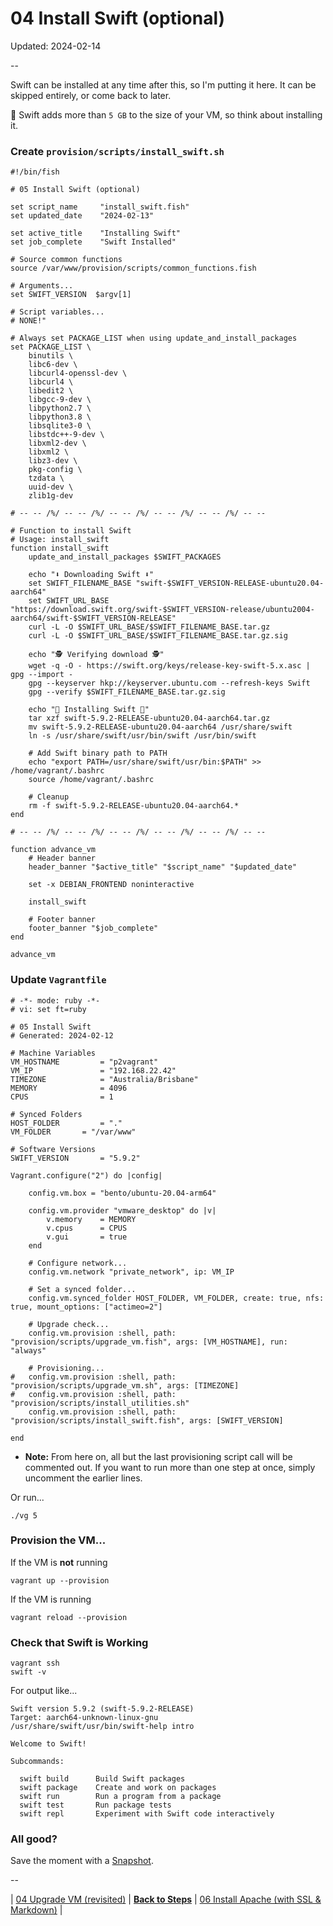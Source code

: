 # 04 Install Swift (optional)

Updated: 2024-02-14

--

Swift can be installed at any time after this, so I'm putting it here. It can be skipped entirely, or come back to later.

🚨 Swift adds more than `5 GB` to the size of your VM, so think about installing it.

### Create `provision/scripts/install_swift.sh`

```
#!/bin/fish

# 05 Install Swift (optional)

set script_name     "install_swift.fish"
set updated_date    "2024-02-13"

set active_title    "Installing Swift"
set job_complete    "Swift Installed"

# Source common functions
source /var/www/provision/scripts/common_functions.fish

# Arguments...
set SWIFT_VERSION  $argv[1]

# Script variables...
# NONE!"

# Always set PACKAGE_LIST when using update_and_install_packages
set PACKAGE_LIST \
	binutils \
	libc6-dev \
	libcurl4-openssl-dev \
	libcurl4 \
	libedit2 \
	libgcc-9-dev \
	libpython2.7 \
	libpython3.8 \
	libsqlite3-0 \
	libstdc++-9-dev \
	libxml2-dev \
	libxml2 \
	libz3-dev \
	pkg-config \
	tzdata \
	uuid-dev \
	zlib1g-dev

# -- -- /%/ -- -- /%/ -- -- /%/ -- -- /%/ -- -- /%/ -- --

# Function to install Swift
# Usage: install_swift
function install_swift
	update_and_install_packages $SWIFT_PACKAGES

	echo "⬇️ Downloading Swift ⬇️"
	set SWIFT_FILENAME_BASE "swift-$SWIFT_VERSION-RELEASE-ubuntu20.04-aarch64"
	set SWIFT_URL_BASE "https://download.swift.org/swift-$SWIFT_VERSION-release/ubuntu2004-aarch64/swift-$SWIFT_VERSION-RELEASE"
	curl -L -O $SWIFT_URL_BASE/$SWIFT_FILENAME_BASE.tar.gz
	curl -L -O $SWIFT_URL_BASE/$SWIFT_FILENAME_BASE.tar.gz.sig

	echo "🕵️ Verifying download 🕵️"
	wget -q -O - https://swift.org/keys/release-key-swift-5.x.asc | gpg --import -
	gpg --keyserver hkp://keyserver.ubuntu.com --refresh-keys Swift
	gpg --verify $SWIFT_FILENAME_BASE.tar.gz.sig

	echo "🔄 Installing Swift 🔄"
	tar xzf swift-5.9.2-RELEASE-ubuntu20.04-aarch64.tar.gz
	mv swift-5.9.2-RELEASE-ubuntu20.04-aarch64 /usr/share/swift
	ln -s /usr/share/swift/usr/bin/swift /usr/bin/swift

	# Add Swift binary path to PATH
	echo "export PATH=/usr/share/swift/usr/bin:$PATH" >> /home/vagrant/.bashrc
	source /home/vagrant/.bashrc

	# Cleanup
	rm -f swift-5.9.2-RELEASE-ubuntu20.04-aarch64.*
end

# -- -- /%/ -- -- /%/ -- -- /%/ -- -- /%/ -- -- /%/ -- --

function advance_vm
	# Header banner
	header_banner "$active_title" "$script_name" "$updated_date"

	set -x DEBIAN_FRONTEND noninteractive

	install_swift

	# Footer banner
	footer_banner "$job_complete"
end

advance_vm
```

### Update `Vagrantfile`

```
# -*- mode: ruby -*-
# vi: set ft=ruby

# 05 Install Swift
# Generated: 2024-02-12

# Machine Variables
VM_HOSTNAME         = "p2vagrant"
VM_IP               = "192.168.22.42"
TIMEZONE            = "Australia/Brisbane"
MEMORY              = 4096
CPUS                = 1

# Synced Folders
HOST_FOLDER         = "."
VM_FOLDER       = "/var/www"

# Software Versions
SWIFT_VERSION       = "5.9.2"

Vagrant.configure("2") do |config|

	config.vm.box = "bento/ubuntu-20.04-arm64"

	config.vm.provider "vmware_desktop" do |v|
		v.memory    = MEMORY
		v.cpus      = CPUS
		v.gui       = true
	end

	# Configure network...
	config.vm.network "private_network", ip: VM_IP

	# Set a synced folder...
	config.vm.synced_folder HOST_FOLDER, VM_FOLDER, create: true, nfs: true, mount_options: ["actimeo=2"]

	# Upgrade check...
	config.vm.provision :shell, path: "provision/scripts/upgrade_vm.fish", args: [VM_HOSTNAME], run: "always"

	# Provisioning...
#	config.vm.provision :shell, path: "provision/scripts/upgrade_vm.sh", args: [TIMEZONE]
#	config.vm.provision :shell, path: "provision/scripts/install_utilities.sh"
	config.vm.provision :shell, path: "provision/scripts/install_swift.fish", args: [SWIFT_VERSION]

end
```

* **Note:** From here on, all but the last provisioning script call will be commented out. If you want to run more than one step at once, simply uncomment the earlier lines.

Or run...

```
./vg 5
```

### Provision the VM...

If the VM is **not** running

```
vagrant up --provision
```

If the VM is running

```
vagrant reload --provision
```

### Check that Swift is Working

```
vagrant ssh
swift -v
```

For output like...

```
Swift version 5.9.2 (swift-5.9.2-RELEASE)
Target: aarch64-unknown-linux-gnu
/usr/share/swift/usr/bin/swift-help intro

Welcome to Swift!

Subcommands:

  swift build      Build Swift packages
  swift package    Create and work on packages
  swift run        Run a program from a package
  swift test       Run package tests
  swift repl       Experiment with Swift code interactively
```

### All good?

Save the moment with a [Snapshot](./Snapshots.md).

--

<!-- 05 Install Swift (optional) -->
| [04 Upgrade VM (revisited)](./04_Upgrade_VM.md)
| [**Back to Steps**](../README.md)
| [06 Install Apache (with SSL & Markdown)](./06_Install_Apache.md)
|
